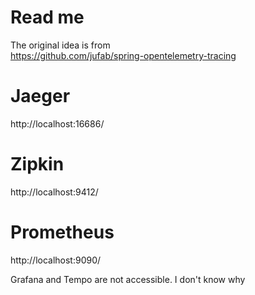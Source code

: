 # Read me

The original idea is from  
https://github.com/jufab/spring-opentelemetry-tracing

# Jaeger

http://localhost:16686/

# Zipkin

http://localhost:9412/

# Prometheus

http://localhost:9090/

Grafana and Tempo are not accessible. I don't know why